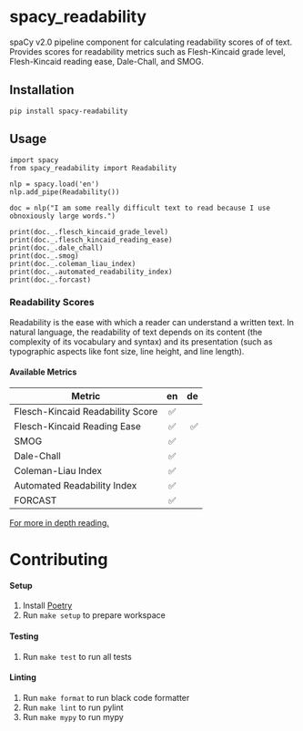spacy_readability
 ==================
 
  spaCy v2.0 pipeline component for calculating readability scores of of
 text. Provides scores for readability metrics such as Flesh-Kincaid grade level, Flesh-Kincaid
 reading ease, Dale-Chall, and SMOG.
 
  Installation
 ------------
 
  ``` {.sourceCode .python}
 pip install spacy-readability
 ```
 
  Usage
 -----
 
  ``` {.sourceCode .python}
 import spacy
 from spacy_readability import Readability
 
 nlp = spacy.load('en')
 nlp.add_pipe(Readability())
 
 doc = nlp("I am some really difficult text to read because I use obnoxiously large words.")
 
 print(doc._.flesch_kincaid_grade_level)
 print(doc._.flesch_kincaid_reading_ease)
 print(doc._.dale_chall)
 print(doc._.smog)
 print(doc._.coleman_liau_index)
 print(doc._.automated_readability_index)
 print(doc._.forcast)
 ```
 
  ### Readability Scores
 
  Readability is the ease with which a reader can understand a written
 text. In natural language, the readability of text depends on its
 content (the complexity of its vocabulary and syntax) and its
 presentation (such as typographic aspects like font size, line height,
 and line length).
 
  #### Available Metrics
 
| Metric                           | en | de |
| -------------------------------- |:--:|---:|
| Flesch-Kincaid Readability Score | ✅ |    |
| Flesch-Kincaid Reading Ease      | ✅ | ✅ |
| SMOG                             | ✅ |    |
| Dale-Chall                       | ✅ |    |
| Coleman-Liau Index               | ✅ |    |
| Automated Readability Index      | ✅ |    |
| FORCAST                          | ✅ |    |

  [For more in depth reading.](https://en.wikipedia.org/wiki/Readability)

Contributing
============

#### Setup
1. Install [Poetry](https://poetry.eustace.io/)
1. Run `make setup` to prepare workspace

#### Testing
1. Run `make test` to run all tests

#### Linting
1. Run `make format` to run black code formatter
1. Run `make lint` to run pylint
1. Run `make mypy` to run mypy